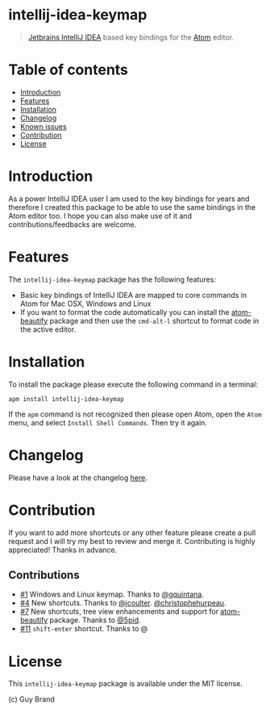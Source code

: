 # intellij-idea-keymap

> [Jetbrains IntelliJ IDEA](https://www.jetbrains.com/idea/) based key bindings for the [Atom](https://atom.io) editor.

# Table of contents

- [Introduction](#introduction)
- [Features](#features)
- [Installation](#installation)
- [Changelog](#changelog)
- [Known issues](#known-issues)
- [Contribution](#contribution)
- [License](#license)

# Introduction

As a power IntelliJ IDEA user I am used to the key bindings for years and therefore I created this package to be able to use the same bindings in the Atom editor too. I hope you can also make use of it and contributions/feedbacks are welcome.

# Features

The `intellij-idea-keymap` package has the following features:

* Basic key bindings of IntelliJ IDEA are mapped to core commands in Atom for Mac OSX, Windows and Linux
* If you want to format the code automatically you can install the [atom-beautify](https://atom.io/packages/atom-beautify) package and then use the `cmd-alt-l` shortcut to format code in the active editor.

# Installation

To install the package please execute the following command in a terminal:

```shell
apm install intellij-idea-keymap
```

If the `apm` command is not recognized then please open Atom, open the `Atom` menu, and select `Install Shell Commands`. Then try it again.

# Changelog

Please have a look at the changelog [here](https://github.com/guylabs/intellij-idea-keymap/blob/master/CHANGELOG.md).

# Contribution

If you want to add more shortcuts or any other feature please create a pull request and I will try my best to review and merge it. Contributing is highly appreciated! Thanks in advance.

## Contributions

* [#1](https://github.com/guylabs/intellij-idea-keymap/pull/1) Windows and Linux keymap. Thanks to [@gquintana](https://github.com/gquintana).
* [#4](https://github.com/guylabs/intellij-idea-keymap/pull/4) New shortcuts. Thanks to [@jcoulter](https://github.com/jcoulter). [@christophehurpeau](https://github.com/christophehurpeau).
* [#7](https://github.com/guylabs/intellij-idea-keymap/pull/7) New shortcuts, tree view enhancements and support for [atom-beautify](https://atom.io/packages/atom-beautify) package. Thanks to [@5pid](https://github.com/5pid).
* [#11](https://github.com/guylabs/intellij-idea-keymap/pull/11) `shift-enter` shortcut. Thanks to @

# License

This `intellij-idea-keymap` package is available under the MIT license.

(c) Guy Brand

